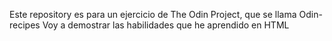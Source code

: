 Este repository es para un ejercicio de The Odin Project, que se llama Odin-recipes
Voy a demostrar las habilidades que he aprendido en HTML 
